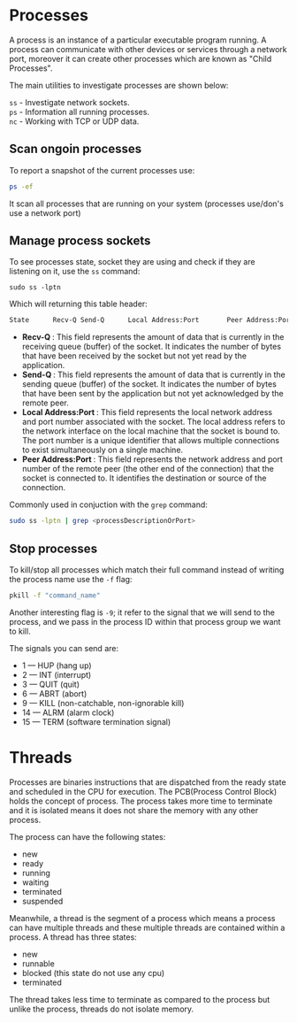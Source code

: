 # Processes

A process is an instance of a particular executable program running.
A process can communicate with other devices or services through a network port, moreover it can create other 
processes which are known as "Child Processes".

The main utilities to investigate processes are shown below:

```ss``` - Investigate network sockets.  
```ps``` - Information all running processes.  
```nc``` - Working with TCP or UDP data.

## Scan ongoin processes

To report a snapshot of the current processes use:

``` sh
ps -ef
```

It scan all processes that are running on your system (processes use/don's use a network port)

## Manage process sockets

To see processes state, socket they are using and check if they are listening on it, use the ```ss```
command:

```cosnole
sudo ss -lptn
```

Which will returning this table header:

```sh
State      Recv-Q Send-Q      Local Address:Port       Peer Address:Port
```

- <b>Recv-Q </b>: This field represents the amount of data that is currently in the receiving queue (buffer) of the socket. It indicates the number of bytes that have been received by the socket but not yet read by the application.
- <b>Send-Q </b>: This field represents the amount of data that is currently in the sending queue (buffer) of the socket. It indicates the number of bytes that have been sent by the application but not yet acknowledged by the remote peer.
- <b>Local Address:Port </b>: This field represents the local network address and port number associated with the socket. The local address refers to the network interface on the local machine that the socket is bound to. The port number is a unique identifier that allows multiple connections to exist simultaneously on a single machine.
- <b>Peer Address:Port </b>: This field represents the network address and port number of the remote peer (the other end of the connection) that the socket is connected to. It identifies the destination or source of the connection.

Commonly used in conjuction with the ```grep``` command:

```sh
sudo ss -lptn | grep <processDescriptionOrPort>
```

## Stop processes

To kill/stop all processes which match their full command instead of writing the process name use the ```-f``` flag:

```sh
pkill -f "command_name"
```

Another interesting flag is ```-9```; it refer to the signal that we will send to the process, and
we pass in the process ID within that process group we want to kill.

The signals you can send are:

- 1 — HUP (hang up)
- 2 — INT (interrupt)
- 3 — QUIT (quit)
- 6 — ABRT (abort)
- 9 — KILL (non-catchable, non-ignorable kill)
- 14 — ALRM (alarm clock)
- 15 — TERM (software termination signal)

# Threads

Processes are binaries instructions that are dispatched from the ready state and scheduled in the CPU for execution.
The PCB(Process Control Block) holds the concept of process. The process takes more time to terminate and it is isolated 
means it does not share the memory with any other process. 

The process can have the following states:
- new
- ready
- running
- waiting
- terminated
- suspended 

Meanwhile, a thread is the segment of a process which means a process can have multiple threads and these multiple 
threads are contained within a process. A thread has three states:

- new
- runnable 
- blocked (this state do not use any cpu) 
- terminated

The thread takes less time to terminate as compared to the process but unlike the process, threads do not isolate memory. 


<!--  Script to show the footer   -->
<html>
<script
    src="https://code.jquery.com/jquery-3.3.1.js"
    integrity="sha256-2Kok7MbOyxpgUVvAk/HJ2jigOSYS2auK4Pfzbm7uH60="
    crossorigin="anonymous">
</script>
<script>
$(function(){
  $("#footer").load("../footers/footer.html");
});
</script>
<body>
<div id="footer"></div>
</body>
</html>
